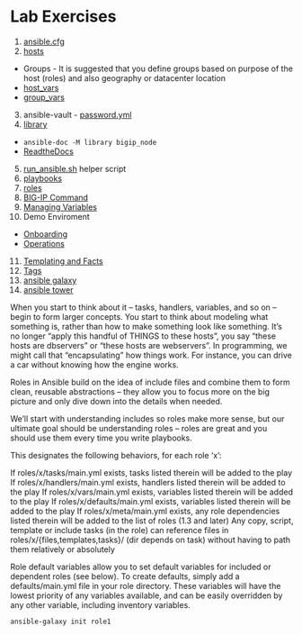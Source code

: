 # Lab Exercises

1. [ansible.cfg](ansible.cfg)
2. [hosts](hosts)
  * Groups - It is suggested that you define groups based on purpose of the host (roles) and also geography or datacenter location
  * [host_vars](host_vars)
  * [group_vars](group_vars)
3. ansible-vault - [password.yml](password.yml)
4. [library](library)
  * ``` ansible-doc -M library bigip_node ```
  * [ReadtheDocs](https://f5-ansible.readthedocs.io/en/devel/modules/list_of_all_modules.html)
5. [run_ansible.sh](run_ansible.sh) helper script
6. [playbooks](playbooks)
7. [roles](roles)
8. [BIG-IP Command](roles/bigip_command)
9. [Managing Variables](roles/variables)
10. Demo Enviroment
  * [Onboarding](roles/onboarding)
  * [Operations](roles/operations)
11. [Templating and Facts](roles/custom_facts)
12. [Tags](roles/tags)
13. [ansible galaxy](https://galaxy.ansible.com/)
14. [ansible tower](https://www.ansible.com/tower)


When you start to think about it – tasks, handlers, variables, and so on – begin to form larger concepts. You start to think about modeling what something is, rather than how to make something look like something. It’s no longer “apply this handful of THINGS to these hosts”, you say “these hosts are dbservers” or “these hosts are webservers”. In programming, we might call that “encapsulating” how things work. For instance, you can drive a car without knowing how the engine works.

Roles in Ansible build on the idea of include files and combine them to form clean, reusable abstractions – they allow you to focus more on the big picture and only dive down into the details when needed.

We’ll start with understanding includes so roles make more sense, but our ultimate goal should be understanding roles – roles are great and you should use them every time you write playbooks.

This designates the following behaviors, for each role ‘x’:

If roles/x/tasks/main.yml exists, tasks listed therein will be added to the play
If roles/x/handlers/main.yml exists, handlers listed therein will be added to the play
If roles/x/vars/main.yml exists, variables listed therein will be added to the play
If roles/x/defaults/main.yml exists, variables listed therein will be added to the play
If roles/x/meta/main.yml exists, any role dependencies listed therein will be added to the list of roles (1.3 and later)
Any copy, script, template or include tasks (in the role) can reference files in roles/x/{files,templates,tasks}/ (dir depends on task) without having to path them relatively or absolutely


Role default variables allow you to set default variables for included or dependent roles (see below). To create defaults, simply add a defaults/main.yml file in your role directory. These variables will have the lowest priority of any variables available, and can be easily overridden by any other variable, including inventory variables.



```
ansible-galaxy init role1
```
